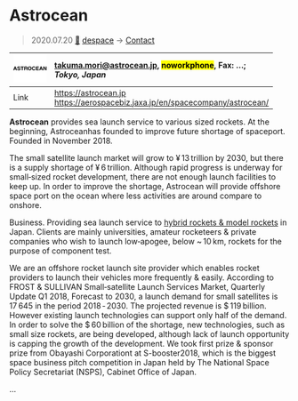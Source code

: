 # Astrocean
> 2020.07.20 [🚀](../index/index.md) [despace](index.md) → [Contact](contact.md)

|[![](f/contact/a/astrocean_logo1_thumb.png)](f/contact/a/astrocean_logo1.png)|<takuma.mori@astrocean.jp>, <mark>noworkphone</mark>, Fax: …;<br> *Tokyo, Japan*|
|:--|:--|
|Link|<https://astrocean.jp><br> <https://aerospacebiz.jaxa.jp/en/spacecompany/astrocean/>|

**Astrocean** provides sea launch service to various sized rockets. At the beginning, Astroceanhas founded to improve future shortage of spaceport. Founded in November 2018.

The small satellite launch market will grow to ¥ 13 trillion by 2030, but there is a supply shortage of ¥ 6 trillion. Although rapid progress is underway for small‑sized rocket development, there are not enough launch facilities to keep up. In order to improve the shortage, Astrocean will provide offshore space port on the ocean where less activities are around compare to onshore.

Business. Providing sea launch service to [hybrid rockets & model rockets](lv.md) in Japan. Clients are mainly universities, amateur rocketeers & private companies who wish to launch low‑apogee, below ~ 10 km, rockets for the purpose of component test.

We are an offshore rocket launch site provider which enables rocket providers to launch their vehicles more frequently & easily. According to FROST & SULLIVAN Small‑satellite Launch Services Market, Quarterly Update Q1 2018, Forecast to 2030, a launch demand for small satellites is 17 645 in the period 2018 ‑ 2030. The projected revenue is $ 119 billion. However existing launch technologies can support only half of the demand. In order to solve the $ 60 billion of the shortage, new technologies, such as small size rockets, are being developed, although lack of launch opportunity is capping the growth of the development. We took first prize & sponsor prize from Obayashi Corporationt at S-booster2018, which is the biggest space business pitch competition in Japan held by The National Space Policy Secretariat (NSPS), Cabinet Office of Japan.

<p style="page-break-after:always"> </p>

…
